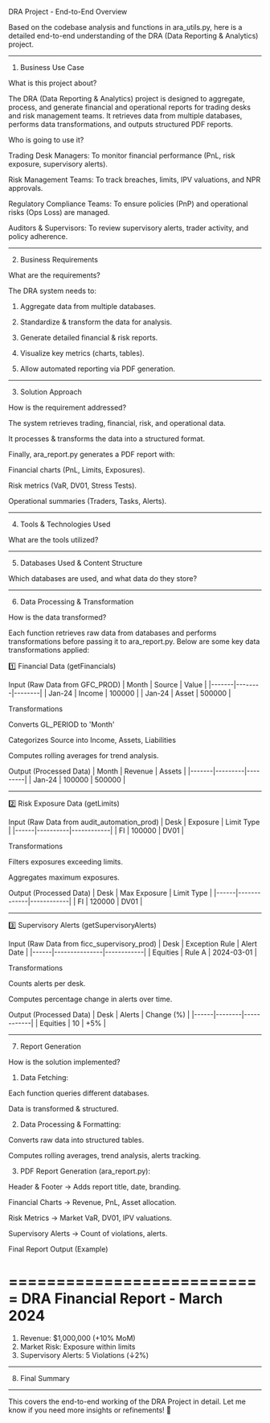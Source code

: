 DRA Project - End-to-End Overview

Based on the codebase analysis and functions in ara_utils.py, here is a detailed end-to-end understanding of the DRA (Data Reporting & Analytics) project.


---

1. Business Use Case

What is this project about?

The DRA (Data Reporting & Analytics) project is designed to aggregate, process, and generate financial and operational reports for trading desks and risk management teams.
It retrieves data from multiple databases, performs data transformations, and outputs structured PDF reports.

Who is going to use it?

Trading Desk Managers: To monitor financial performance (PnL, risk exposure, supervisory alerts).

Risk Management Teams: To track breaches, limits, IPV valuations, and NPR approvals.

Regulatory Compliance Teams: To ensure policies (PnP) and operational risks (Ops Loss) are managed.

Auditors & Supervisors: To review supervisory alerts, trader activity, and policy adherence.



---

2. Business Requirements

What are the requirements?

The DRA system needs to:

1. Aggregate data from multiple databases.


2. Standardize & transform the data for analysis.


3. Generate detailed financial & risk reports.


4. Visualize key metrics (charts, tables).


5. Allow automated reporting via PDF generation.




---

3. Solution Approach

How is the requirement addressed?

The system retrieves trading, financial, risk, and operational data.

It processes & transforms the data into a structured format.

Finally, ara_report.py generates a PDF report with:

Financial charts (PnL, Limits, Exposures).

Risk metrics (VaR, DV01, Stress Tests).

Operational summaries (Traders, Tasks, Alerts).




---

4. Tools & Technologies Used

What are the tools utilized?


---

5. Databases Used & Content Structure

Which databases are used, and what data do they store?


---

6. Data Processing & Transformation

How is the data transformed?

Each function retrieves raw data from databases and performs transformations before passing it to ara_report.py.
Below are some key data transformations applied:

1️⃣ Financial Data (getFinancials)

Input (Raw Data from GFC_PROD)
| Month | Source | Value  | |-------|--------|--------| | Jan-24 | Income | 100000 | | Jan-24 | Asset  | 500000 |

Transformations

Converts GL_PERIOD to 'Month'

Categorizes Source into Income, Assets, Liabilities

Computes rolling averages for trend analysis.


Output (Processed Data) | Month | Revenue | Assets  | |-------|---------|---------| | Jan-24 | 100000 | 500000  |


---

2️⃣ Risk Exposure Data (getLimits)

Input (Raw Data from audit_automation_prod)
| Desk  | Exposure | Limit Type | |------|----------|------------| | FI   | 100000   | DV01       |

Transformations

Filters exposures exceeding limits.

Aggregates maximum exposures.


Output (Processed Data) | Desk  | Max Exposure | Limit Type | |------|-------------|------------| | FI   | 120000      | DV01       |


---

3️⃣ Supervisory Alerts (getSupervisoryAlerts)

Input (Raw Data from ficc_supervisory_prod)
| Desk  | Exception Rule | Alert Date | |------|---------------|------------| | Equities | Rule A | 2024-03-01 |

Transformations

Counts alerts per desk.

Computes percentage change in alerts over time.


Output (Processed Data) | Desk  | Alerts | Change (%) | |------|--------|------------| | Equities | 10     | +5%        |


---

7. Report Generation

How is the solution implemented?

1. Data Fetching:

Each function queries different databases.

Data is transformed & structured.



2. Data Processing & Formatting:

Converts raw data into structured tables.

Computes rolling averages, trend analysis, alerts tracking.



3. PDF Report Generation (ara_report.py):

Header & Footer → Adds report title, date, branding.

Financial Charts → Revenue, PnL, Asset allocation.

Risk Metrics → Market VaR, DV01, IPV valuations.

Supervisory Alerts → Count of violations, alerts.




Final Report Output (Example)

===========================
DRA Financial Report - March 2024
===========================
1. Revenue: $1,000,000 (+10% MoM)
2. Market Risk: Exposure within limits
3. Supervisory Alerts: 5 Violations (↓2%)


---

8. Final Summary


---

This covers the end-to-end working of the DRA Project in detail.
Let me know if you need more insights or refinements! 🚀

